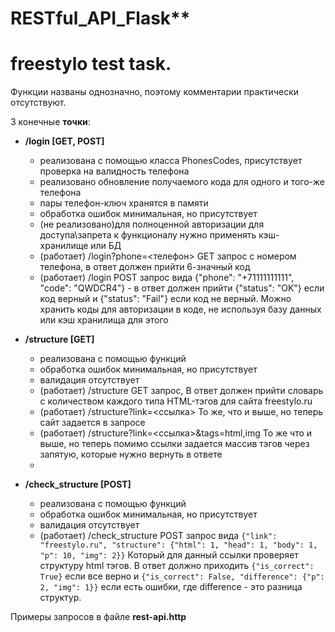 # RESTful_API_Flask**
# freestylo test task.


Функции названы однозначно, поэтому комментарии практически отсутствуют.  

3 конечные **точки**:
* **/login **[GET, POST]****
  * реализована с помощью класса PhonesCodes, присутствует проверка на валидность телефона
  * реализовано обновление получаемого кода для одного и того-же телефона
  * пары телефон-ключ хранятся в памяти
  * обработка ошибок минимальная, но присутствует
  * (не реализовано)для полноценной авторизации для доступа\запрета к функционалу нужно применять кэш-хранилище или БД
  * (работает) /login?phone=<телефон> GET запрос с номером телефона, в ответ должен прийти 6-значный код
  * (работает) /login POST запрос вида {"phone": "+71111111111", "code": "QWDCR4"} - в ответ должен прийти {"status": "OK"} если код верный и {"status": "Fail"} если код не верный. 
Можно хранить коды для авторизации в коде, не используя базу данных или кэш хранилища для этого

* **/structure [GET]**
  * реализована с помощью функций
  * обработка ошибок минимальная, но присутствует
  * валидация отсутствует
  * (работает) /structure GET запрос, В ответ должен прийти словарь с количеством каждого типа HTML-тэгов для сайта freestylo.ru
  * (работает) /structure?link=<ссылка> То же, что и выше, но теперь сайт задается в запросе
  * (работает) /structure?link=<ссылка>&tags=html,img То же что и выше, но теперь помимо ссылки задается массив тэгов через запятую, которые нужно вернуть в ответе
  * 
* **/check_structure **[POST]****
  * реализована с помощью функций
  * обработка ошибок минимальная, но присутствует
  * валидация отсутствует
  * (работает) /check_structure POST запрос вида  `{"link": "freestylo.ru", "structure": {"html": 1, "head": 1, "body": 1, "p": 10, "img": 2}}` 
Который для данный ссылки проверяет структуру html тэгов. В ответ должно приходить `{"is_correct": True}` если все верно и `{"is_correct": False, "difference": {"p": 2, "img": 1}}`  если есть ошибки, где difference - это разница структур. 


Примеры запросов в файле **rest-api.http**
